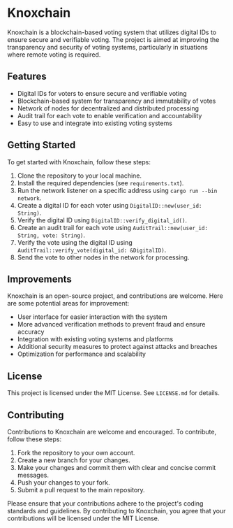 # Knoxchain

Knoxchain is a blockchain-based voting system that utilizes digital IDs to ensure secure and verifiable voting. The project is aimed at improving the transparency and security of voting systems, particularly in situations where remote voting is required.

## Features

- Digital IDs for voters to ensure secure and verifiable voting
- Blockchain-based system for transparency and immutability of votes
- Network of nodes for decentralized and distributed processing
- Audit trail for each vote to enable verification and accountability
- Easy to use and integrate into existing voting systems

## Getting Started

To get started with Knoxchain, follow these steps:

1. Clone the repository to your local machine.
2. Install the required dependencies (see `requirements.txt`).
3. Run the network listener on a specific address using `cargo run --bin network`.
4. Create a digital ID for each voter using `DigitalID::new(user_id: String)`.
5. Verify the digital ID using `DigitalID::verify_digital_id()`.
6. Create an audit trail for each vote using `AuditTrail::new(user_id: String, vote: String)`.
7. Verify the vote using the digital ID using `AuditTrail::verify_vote(digital_id: &DigitalID)`.
8. Send the vote to other nodes in the network for processing.

## Improvements

Knoxchain is an open-source project, and contributions are welcome. Here are some potential areas for improvement:

- User interface for easier interaction with the system
- More advanced verification methods to prevent fraud and ensure accuracy
- Integration with existing voting systems and platforms
- Additional security measures to protect against attacks and breaches
- Optimization for performance and scalability

## License

This project is licensed under the MIT License. See `LICENSE.md` for details.

## Contributing

Contributions to Knoxchain are welcome and encouraged. To contribute, follow these steps:

1. Fork the repository to your own account.
2. Create a new branch for your changes.
3. Make your changes and commit them with clear and concise commit messages.
4. Push your changes to your fork.
5. Submit a pull request to the main repository.

Please ensure that your contributions adhere to the project's coding standards and guidelines. By contributing to Knoxchain, you agree that your contributions will be licensed under the MIT License.
